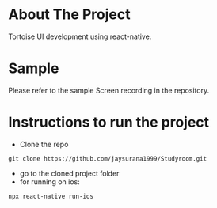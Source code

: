 # About The Project
Tortoise UI development using react-native. 

# Sample
Please refer to the sample Screen recording in the repository.

# Instructions to run the project

* Clone the repo
```
git clone https://github.com/jaysurana1999/Studyroom.git
```
* go to the cloned project folder
* for running on ios: 
```
npx react-native run-ios
```

